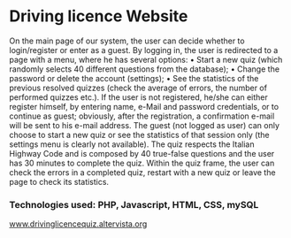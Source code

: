# Driving licence Website

On the main page of our system, the user can decide whether to login/register or enter as a guest. By logging in, the user is redirected to a page with a menu, where he has several options:
•	Start a new quiz (which randomly selects 40 different questions from the database);
•	Change the password or delete the account (settings);
•	See the statistics of the previous resolved quizzes (check the average of errors, the number of performed quizzes etc.).
If the user is not registered, he/she can either register himself, by entering name, e-Mail and password credentials, or to continue as guest; obviously, after the registration, a confirmation e-mail will be sent to his e-mail address.
The guest (not logged as user) can only choose to start a new quiz or see the statistics of that session only (the settings menu is clearly not available).
The quiz respects the Italian Highway Code and is composed by 40 true-false questions and the user has 30 minutes to complete the quiz. 
Within the quiz frame, the user can check the errors in a completed quiz, restart with a new quiz or leave the page to check its statistics. 

### Technologies used: PHP, Javascript, HTML, CSS, mySQL
www.drivinglicencequiz.altervista.org
